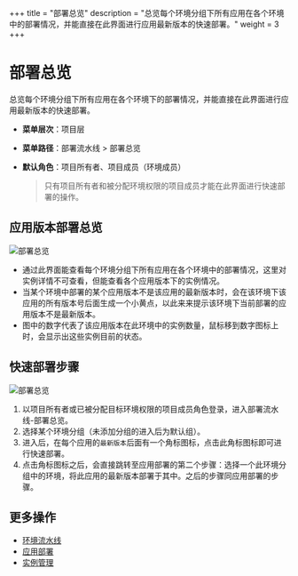 +++
title = "部署总览"
description = "总览每个环境分组下所有应用在各个环境中的部署情况，并能直接在此界面进行应用最新版本的快速部署。"
weight = 3
+++

# 部署总览

总览每个环境分组下所有应用在各个环境下的部署情况，并能直接在此界面进行应用最新版本的快速部署。


  - **菜单层次**：项目层
  - **菜单路径**：部署流水线 > 部署总览
  - **默认角色**：项目所有者、项目成员（环境成员）
  
    <blockquote class="note">
      只有项目所有者和被分配环境权限的项目成员才能在此界面进行快速部署的操作。
    </blockquote>
    	  
## 应用版本部署总览
![部署总览](/docs/user-guide/deployment-pipeline/image/deploy-overview2.png)
   

- 通过此界面能查看每个环境分组下所有应用在各个环境中的部署情况，这里对实例详情不可查看，但能查看各个应用版本下的实例情况。  
- 当某个环境中部署的某个应用版本不是该应用的最新版本时，会在该环境下该应用的所有版本号后面生成一个小黄点，以此来来提示该环境下当前部署的应用版本不是最新版本。
- 图中的数字代表了该应用版本在此环境中的实例数量，鼠标移到数字图标上时，会显示出这些实例目前的状态。

## 快速部署步骤
![部署总览](/docs/user-guide/deployment-pipeline/image/deploy-overview1.png)  

1. 以项目所有者或已被分配目标环境权限的项目成员角色登录，进入部署流水线-部署总览。  
2. 选择某个环境分组（未添加分组的进入后为默认组）。  
3. 进入后，在每个应用的`最新版本`后面有一个角标图标，点击此角标图标即可进行快速部署。  
4. 点击角标图标之后，会直接跳转至应用部署的第二个步骤：选择一个此环境分组中的环境，将此应用的最新版本部署于其中。之后的步骤同应用部署的步骤。




## 更多操作
- [环境流水线](../environment-pipeline)
- [应用部署](../application-deployment)
- [实例管理](../instance)

